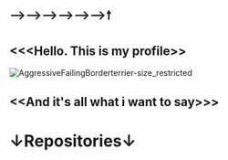 ⟶⟶⟶⟶⟶⟶🠕
-
<<<Hello. This is my profile>>
-
![AggressiveFailingBorderterrier-size_restricted](https://user-images.githubusercontent.com/112687355/201560526-dad5ad00-d6e5-451c-b795-85979b652ff9.gif) 

<<And it's all what i want to say>>> 
-
↓Repositories↓ 
=
